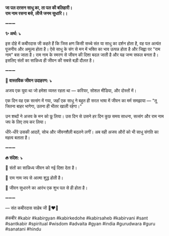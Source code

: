 **जा पल दरसन साधु का, ता पल की बलिहारी। \
राम नाम रसना बसे, लीजै जनम सुधारि।।**

➖➖➖

**✨ अर्थ: ⤵**

इस दोहे में कबीरदास जी कहते हैं कि जिस क्षण किसी सच्चे संत या साधु का दर्शन होता है, वह पल अत्यंत पूजनीय और अमूल्य होता है। ऐसे साधु के संग से मन में भक्ति का भाव उत्पन्न होता है और जिह्वा पर "राम नाम" बस जाता है। राम नाम के स्मरण से जीवन की दिशा बदल जाती है और यह जन्म सफल बनता है। इसलिए संतों का सान्निध्य ही जीवन की सबसे बड़ी दौलत है।

➖➖➖

**🌾 वास्तविक जीवन उदाहरण: ⤵**

अजय एक युवा था जो हमेशा व्यस्त रहता था — करियर, सोशल मीडिया, और दोस्तों में।

एक दिन वह एक सत्संग में गया, जहाँ एक साधु ने बहुत ही सरल भाषा में जीवन का मर्म समझाया — "तू जितना बाहर भागेगा, उतना ही भीतर खाली रहेगा।"

उन शब्दों ने अजय के मन को छू लिया। उस दिन से उसने हर दिन कुछ समय साधना, सत्संग और राम नाम जप के लिए तय कर लिया।

धीरे-धीरे उसकी आदतें, सोच और जीवनशैली बदलने लगीं। अब वही अजय औरों को भी साधु संगति का महत्व बताता है।

➖➖➖

**🔥 संदेश: ⤵**

📌 संतों का सान्निध्य जीवन को नई दिशा देता है।

📌 राम नाम जप से आत्मा शुद्ध होती है।

📌 जीवन सुधारने का आरंभ एक शुभ पल से ही होता है।

➖➖➖

— संत कबीरदास साहेब जी 🙏❤️💯

#कबीर #kabir #kabirgyan #kabirkedohe #kabirsaheb #kabirvani #sant #santkabir #spiritual #wisdom #advaita #gyan #india #gurudwara #guru #sanatani #hindu
